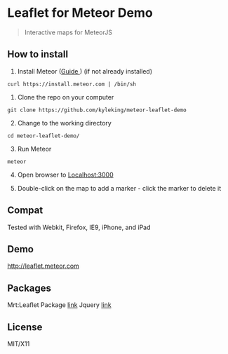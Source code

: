 Leaflet for Meteor Demo
===========

> Interactive maps for MeteorJS

## How to install

1. Install Meteor ([Guide ](http://docs.meteor.com)) (if not already installed)

  ```
  curl https://install.meteor.com | /bin/sh
  ```

1. Clone the repo on your computer

  ```
  git clone https://github.com/kyleking/meteor-leaflet-demo
  ```

2. Change to the working directory

  ```
  cd meteor-leaflet-demo/
  ```

3. Run Meteor

  ```
  meteor
  ```

4. Open browser to [Localhost:3000 ](http://localhost:3000)

5. Double-click on the map to add a marker - click the marker to delete it

## Compat
Tested with Webkit, Firefox, IE9, iPhone, and iPad

## Demo
http://leaflet.meteor.com

## Packages

Mrt:Leaflet Package [link](https://atmospherejs.com/mrt/leaflet-0.6.4)
Jquery [link](https://atmospherejs.com/meteor/jquery)

## License
MIT/X11